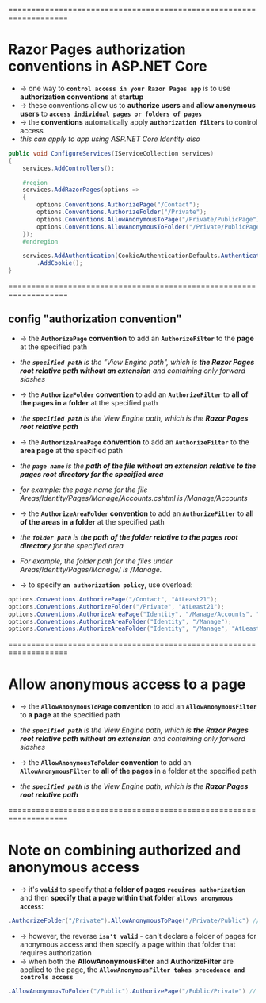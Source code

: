===================================================================
# Razor Pages authorization conventions in ASP.NET Core
* -> one way to **`control access in your Razor Pages app`** is to use **authorization conventions** at **startup**
* -> these conventions allow us to **authorize users** and **allow anonymous users** to **`access individual pages or folders of pages`**
* -> the **conventions** automatically apply **`authorization filters`** to control access
* _this can apply to app using ASP.NET Core Identity also_


```cs
public void ConfigureServices(IServiceCollection services)
{
    services.AddControllers();

    #region
    services.AddRazorPages(options =>
    {
        options.Conventions.AuthorizePage("/Contact");
        options.Conventions.AuthorizeFolder("/Private");
        options.Conventions.AllowAnonymousToPage("/Private/PublicPage");
        options.Conventions.AllowAnonymousToFolder("/Private/PublicPages");
    });
    #endregion

    services.AddAuthentication(CookieAuthenticationDefaults.AuthenticationScheme)
        .AddCookie();
}
```

===================================================================
## config "authorization convention" 

* -> the **`AuthorizePage` convention** to add an **`AuthorizeFilter`** to the **page** at the specified path
* _the **`specified path`** is the "View Engine path", which is **the Razor Pages root relative path without an extension** and containing only forward slashes_

* -> the **`AuthorizeFolder` convention** to add an **`AuthorizeFilter`** to **all of the pages in a folder** at the specified path
* _the **`specified path`** is the View Engine path, which is the **Razor Pages root relative path**_

* -> the **`AuthorizeAreaPage` convention** to add an **`AuthorizeFilter`** to the **area page** at the specified path
* _the **`page name`** is the **path of the file without an extension relative to the pages root directory for the specified area**_
* _for example: the page name for the file Areas/Identity/Pages/Manage/Accounts.cshtml is /Manage/Accounts_

* -> the **`AuthorizeAreaFolder` convention** to add an **`AuthorizeFilter`** to **all of the areas in a folder** at the specified path
* _the **`folder path`** is **the path of the folder relative to the pages root directory** for the specified area_
* _For example, the folder path for the files under Areas/Identity/Pages/Manage/ is /Manage._

* -> to specify **`an authorization policy`**, use overload:
```cs
options.Conventions.AuthorizePage("/Contact", "AtLeast21");
options.Conventions.AuthorizeFolder("/Private", "AtLeast21");
options.Conventions.AuthorizeAreaPage("Identity", "/Manage/Accounts", "AtLeast21");
options.Conventions.AuthorizeAreaFolder("Identity", "/Manage");
options.Conventions.AuthorizeAreaFolder("Identity", "/Manage", "AtLeast21");
```

===================================================================
# Allow anonymous access to a page

* -> the **`AllowAnonymousToPage` convention** to add an **`AllowAnonymousFilter`** to **a page** at the specified path
* _the **`specified path`** is the View Engine path, which is **the Razor Pages root relative path without an extension** and containing only forward slashes_

* -> the **`AllowAnonymousToFolder` convention** to add an **`AllowAnonymousFilter`** to **all of the pages** in a folder at the specified path
* _the **`specified path`** is the View Engine path, which is the **Razor Pages root relative path**_

===================================================================
# Note on combining authorized and anonymous access
* -> it's **`valid`** to specify that **a folder of pages `requires authorization`** and then **specify that a page within that folder `allows anonymous access`**:
```cs
.AuthorizeFolder("/Private").AllowAnonymousToPage("/Private/Public") // this works
```

* -> however, the reverse **`isn't valid`** - can't declare a folder of pages for anonymous access and then specify a page within that folder that requires authorization
* -> when both the **AllowAnonymousFilter** and **AuthorizeFilter** are applied to the page, the **`AllowAnonymousFilter takes precedence and controls access`**
```cs
.AllowAnonymousToFolder("/Public").AuthorizePage("/Public/Private") // this doesn't work!
```